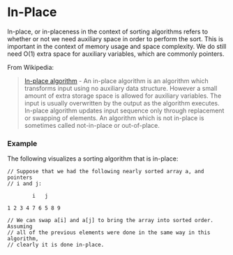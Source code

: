 # In-Place

In-place, or in-placeness in the context of sorting algorithms refers to whether 
or not we need auxiliary space in order to perform the sort. This is important 
in the context of memory usage and space complexity. We do still need O(1) extra 
space for auxiliary variables, which are commonly pointers.

From Wikipedia:

> [In-place algorithm](https://en.wikipedia.org/wiki/In-place_algorithm) - An 
in-place algorithm is an algorithm which transforms input using no auxiliary 
data structure. However a small amount of extra storage space is allowed for 
auxiliary variables. The input is usually overwritten by the output as the 
algorithm executes. In-place algorithm updates input sequence only through 
replacement or swapping of elements. An algorithm which is not in-place is 
sometimes called not-in-place or out-of-place.

### Example

The following visualizes a sorting algorithm that is in-place:

```
// Suppose that we had the following nearly sorted array a, and pointers 
// i and j:

        i   j  

1 2 3 4 7 6 5 8 9

// We can swap a[i] and a[j] to bring the array into sorted order. Assuming
// all of the previous elements were done in the same way in this algorithm,
// clearly it is done in-place.
```


